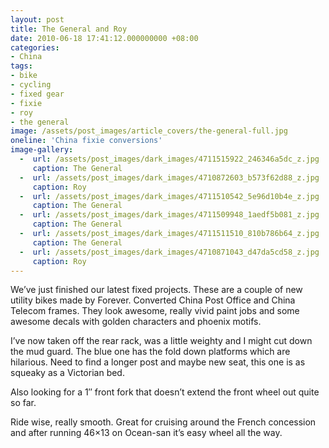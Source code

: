 ```yaml
---
layout: post
title: The General and Roy
date: 2010-06-18 17:41:12.000000000 +08:00
categories:
- China
tags:
- bike
- cycling
- fixed gear
- fixie
- roy
- the general
image: /assets/post_images/article_covers/the-general-full.jpg
oneline: 'China fixie conversions'
image-gallery:
  -  url: /assets/post_images/dark_images/4711515922_246346a5dc_z.jpg
     caption: The General
  -  url: /assets/post_images/dark_images/4710872603_b573f62d88_z.jpg
     caption: Roy
  -  url: /assets/post_images/dark_images/4711510542_5e96d10b4e_z.jpg
     caption: The General
  -  url: /assets/post_images/dark_images/4711509948_1aedf5b081_z.jpg
     caption: The General
  -  url: /assets/post_images/dark_images/4711511510_810b786b64_z.jpg
     caption: The General
  -  url: /assets/post_images/dark_images/4710871043_d47da5cd58_z.jpg
     caption: Roy
---
```

We’ve just finished our latest fixed projects. These are a couple of new utility bikes made by Forever. Converted China Post Office and China Telecom frames. They look awesome, really vivid paint jobs and some awesome decals with golden characters and phoenix motifs.

I’ve now taken off the rear rack, was a little weighty and I might cut down the mud guard. The blue one has the fold down platforms which are hilarious. Need to find a longer post and maybe new seat, this one is as squeaky as a Victorian bed.

Also looking for a 1″ front fork that doesn’t extend the front wheel out quite so far.

Ride wise, really smooth. Great for cruising around the French concession and after running 46×13 on Ocean-san it’s easy wheel all the way.